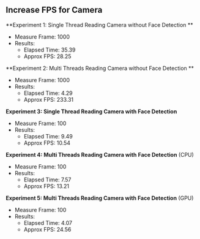## Increase FPS for Camera

**Experiment 1: Single Thread Reading Camera without Face Detection ** 

* Measure Frame: 1000 
* Results:
  * Elapsed Time: 35.39
  * Approx FPS: 28.25

**Experiment 2: Multi Threads Reading Camera without Face Detection **

* Measure Frame: 1000 
* Results:
  * Elapsed Time: 4.29
  * Approx FPS: 233.31

**Experiment 3: Single Thread Reading Camera with Face Detection** 

* Measure Frame: 100 
* Results:
  * Elapsed Time: 9.49
  * Approx FPS: 10.54

**Experiment 4: Multi Threads Reading Camera with Face Detection** (CPU)

* Measure Frame: 100 
* Results:
  * Elapsed Time: 7.57
  * Approx FPS:  13.21

**Experiment 5: Multi Threads Reading Camera with Face Detection** (GPU)

* Measure Frame: 100 
* Results:
  * Elapsed Time: 4.07
  * Approx FPS:  24.56